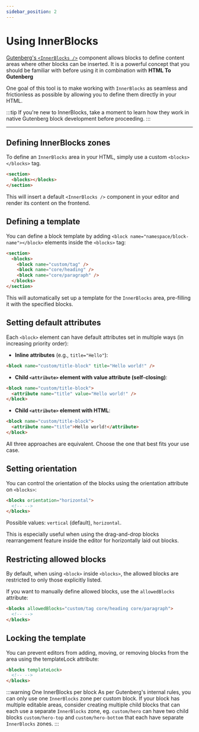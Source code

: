 ```yaml
---
sidebar_position: 2
---
```


# Using InnerBlocks

[Gutenberg's `<InnerBlocks />`](https://developer.wordpress.org/block-editor/reference-guides/block-api/block-edit-save/#innerblocks) component allows blocks to define content areas where other blocks can be inserted. It is a powerful concept that you should be familiar with before using it in combination with **HTML To Gutenberg**

One goal of this tool is to make working with `InnerBlocks` as seamless and frictionless as possible by allowing you to define them directly in your HTML.

:::tip
If you're new to InnerBlocks, take a moment to learn how they work in native Gutenberg block development before proceeding.
:::

---

## Defining InnerBlocks zones

To define an `InnerBlocks` area in your HTML, simply use a custom `<blocks></blocks>` tag.

```html title="demo-block.html"
<section>
  <blocks></blocks>
</section>
```

This will insert a default `<InnerBlocks />` component in your editor and render its content on the frontend.

## Defining a template

You can define a block template by adding `<block name="namespace/block-name"></block>` elements inside the `<blocks>` tag:

```html title="demo-block.html"
<section>
  <blocks>
    <block name="custom/tag" />
    <block name="core/heading" />
    <block name="core/paragraph" />
  </blocks>
</section>
```

This will automatically set up a template for the `InnerBlocks` area, pre-filling it with the specified blocks.

## Setting default attributes

Each `<block>` element can have default attributes set in multiple ways (in increasing priority order):

- **Inline attributes** (e.g., `title="Hello"`):

```html
<block name="custom/title-block" title="Hello world!" />
```

- **Child `<attribute>` element with value attribute (self-closing)**:

```html
<block name="custom/title-block">
  <attribute name="title" value="Hello world!" />
</block>
```

- **Child `<attribute>` element with HTML**:

```html
<block name="custom/title-block">
  <attribute name="title">Hello world!</attribute>
</block>
```

All three approaches are equivalent. Choose the one that best fits your use case.

## Setting orientation

You can control the orientation of the blocks using the orientation attribute on `<blocks>`:

```html
<blocks orientation="horizontal">
  <!-- -->
</blocks>
```

Possible values: `vertical` (default), `horizontal`.

This is especially useful when using the drag-and-drop blocks rearrangement feature inside the editor for horizontally laid out blocks.

## Restricting allowed blocks

By default, when using `<block>` inside `<blocks>`, the allowed blocks are restricted to only those explicitly listed.

If you want to manually define allowed blocks, use the `allowedBlocks` attribute:

```html
<blocks allowedBlocks="custom/tag core/heading core/paragraph">
  <!-- -->
</blocks>
```

## Locking the template

You can prevent editors from adding, moving, or removing blocks from the area using the templateLock attribute:

```html
<blocks templateLock>
  <!-- -->
</blocks>
```

:::warning One InnerBlocks per block
As per Gutenberg's internal rules, you can only use one `InnerBlocks` zone per custom block. If your block has multiple editable areas, consider creating multiple child blocks that can each use a separate `InnerBlocks` zone, eg. `custom/hero` can have two child blocks `custom/hero-top` and `custom/hero-bottom` that each have separate `InnerBlocks` zones.
:::
